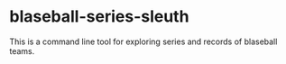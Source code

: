 # blaseball-series-sleuth

This is a command line tool for exploring series and records of blaseball teams.
